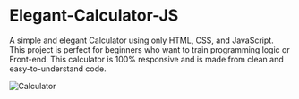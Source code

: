 # Elegant-Calculator-JS
A simple and elegant Calculator using only HTML, CSS, and JavaScript. This project is perfect for beginners who want to train programming logic or Front-end.
This calculator is 100% responsive and is made from clean and easy-to-understand code.

![Calculator](https://user-images.githubusercontent.com/43122453/157080187-61050bc8-39f5-46e4-aca2-4707d4f94c88.png)
